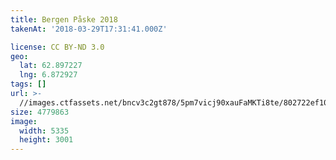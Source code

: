 ```yaml
---
title: Bergen Påske 2018
takenAt: '2018-03-29T17:31:41.000Z'

license: CC BY-ND 3.0
geo:
  lat: 62.897227
  lng: 6.872927
tags: []
url: >-
  //images.ctfassets.net/bncv3c2gt878/5pm7vicj90xauFaMKTi8te/802722ef10cf499004d1a0ce369dd369/bergen-pske-2018_27305047108_o
size: 4779863
image:
  width: 5335
  height: 3001
---
```

